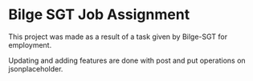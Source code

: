 # Bilge SGT Job Assignment

This project was made as a result of a task given by Bilge-SGT for employment.

Updating and adding features are done with post and put operations on jsonplaceholder.


